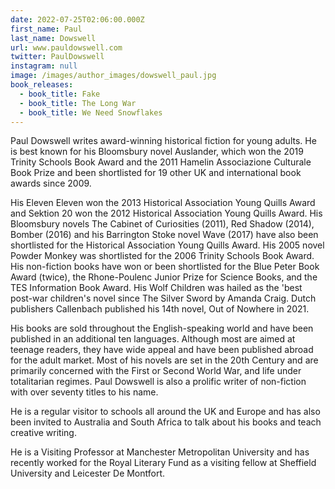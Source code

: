 ```yaml
---
date: 2022-07-25T02:06:00.000Z
first_name: Paul
last_name: Dowswell
url: www.pauldowswell.com
twitter: PaulDowswell
instagram: null
image: /images/author_images/dowswell_paul.jpg
book_releases:
  - book_title: Fake
  - book_title: The Long War
  - book_title: We Need Snowflakes
---
```

Paul Dowswell writes award-winning historical fiction for young adults. He is best known for his Bloomsbury novel Auslander, which won the 2019 Trinity Schools Book Award and the 2011 Hamelin Associazione Culturale Book Prize and been shortlisted for 19 other UK and international book awards since 2009. 

His Eleven Eleven won the 2013 Historical Association Young Quills Award and Sektion 20 won the 2012 Historical Association Young Quills Award. His Bloomsbury novels The Cabinet of Curiosities (2011), Red Shadow (2014), Bomber (2016) and his Barrington Stoke novel Wave (2017) have also been shortlisted for the Historical Association Young Quills Award. His 2005 novel Powder Monkey was shortlisted for the 2006 Trinity Schools Book Award. His non-fiction books have won or been shortlisted for the Blue Peter Book Award (twice), the Rhone-Poulenc Junior Prize for Science Books, and the TES Information Book Award. His Wolf Children was hailed as the 'best post-war children's novel since The Silver Sword by Amanda Craig. Dutch publishers Callenbach published his 14th novel, Out of Nowhere in 2021.

His books are sold throughout the English-speaking world and have been published in an additional ten languages. Although most are aimed at teenage readers, they have wide appeal and have been published abroad for the adult market. Most of his novels are set in the 20th Century and are primarily concerned with the First or Second World War, and life under totalitarian regimes. Paul Dowswell is also a prolific writer of non-fiction with over seventy titles to his name.

He is a regular visitor to schools all around the UK and Europe and has also been invited to Australia and South Africa to talk about his books and teach creative writing. 

He is a Visiting Professor at Manchester Metropolitan University and has recently worked for the Royal Literary Fund as a visiting fellow at Sheffield University and Leicester De Montfort.